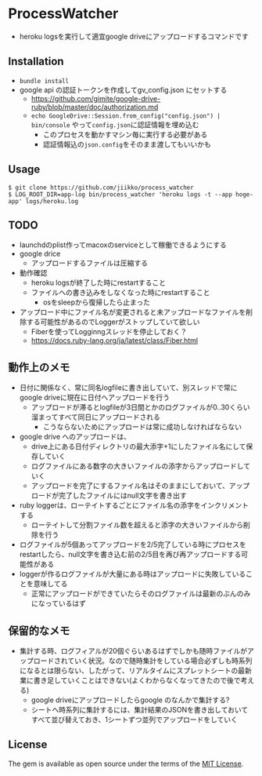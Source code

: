 # ProcessWatcher
* heroku logsを実行して適宜google driveにアップロードするコマンドです

## Installation
* `bundle install`
* google api の認証トークンを作成してgv_config.json にセットする
  * https://github.com/gimite/google-drive-ruby/blob/master/doc/authorization.md
  * `echo GoogleDrive::Session.from_config("config.json") | bin/console` やって`config.json`に認証情報を埋め込む
    * このプロセスを動かすマシン毎に実行する必要がある
    * 認証情報込の`json.config`をそのまま渡してもいいかも

## Usage
```
$ git clone https://github.com/jiikko/process_watcher
$ LOG_ROOT_DIR=app-log bin/process_watcher 'heroku logs -t --app hoge-app' logs/heroku.log
```

## TODO
* launchdのplist作ってmacoxのserviceとして稼働できるようにする
* google drice
  * アップロードするファイルは圧縮する
* 動作確認
  * heroku logsが終了した時にrestartすること
  * ファイルへの書き込みをしなくなった時にrestartすること
    * osをsleepから復帰したら止まった
* アップロード中にファイル名が変更されると未アップロードなファイルを削除する可能性があるのでLoggerがストップしていて欲しい
  * Fiberを使ってLogginngスレッドを停止しておく？
  * https://docs.ruby-lang.org/ja/latest/class/Fiber.html

## 動作上のメモ
* 日付に関係なく、常に同名logfileに書き出していて、別スレッドで常にgoogle driveに現在に日付へアップロードを行う
  * アップロードが滞るとlogfileが3日間とかのログファイルが0..30くらい溜まってすべて同日にアップロードされる
    * こうならないためにアップロードは常に成功しなければならない
* google drive へのアップロードは、
  * drive上にある日付ディレクトリの最大添字+1にしたファイル名にして保存していく
  * ログファイルにある数字の大きいファイルの添字からアップロードしていく
  * アップロードを完了にするファイル名はそのままにしておいて、アップロードが完了したファイルにはnull文字を書き出す
* ruby loggerは、ローテイトするごとにファイル名の添字をインクリメントする
  * ローテイトして分割ファイル数を超えると添字の大きいファイルから削除を行う
* ログファイルが5個あってアップロードを2/5完了している時にプロセスをrestartしたら、null文字を書き込む前の2/5目を再び再アップロードする可能性がある
* loggerが作るログファイルが大量にある時はアップロードに失敗していることを意味してる
  * 正常にアップロードができていたらそのログファイルは最新のぶんのみになっているはず

## 保留的なメモ
* 集計する時、ログフィアルが20個ぐらいあるはずでしかも随時ファイルがアップロードされていく状況。なので随時集計をしている場合必ずしも時系列になるとは限らない、したがって、リアルタイムにスプレットシートの最新業に書き足していくことはできない(よくわからなくなってきたので後で考える)
  * google driveにアップロードしたらgoogle のなんかで集計する?
  * シートへ時系列に集計するには、集計結果のJSONを書き出しておいてすべて並び替えておき、1シートずつ並列でアップロードをしていく

## License

The gem is available as open source under the terms of the [MIT License](http://opensource.org/licenses/MIT).
